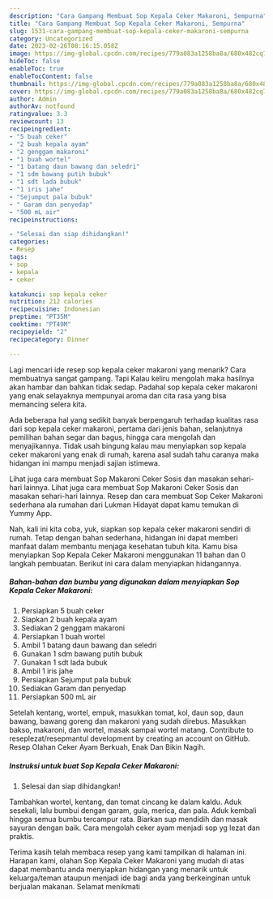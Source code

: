 ```yaml
---
description: "Cara Gampang Membuat Sop Kepala Ceker Makaroni, Sempurna"
title: "Cara Gampang Membuat Sop Kepala Ceker Makaroni, Sempurna"
slug: 1531-cara-gampang-membuat-sop-kepala-ceker-makaroni-sempurna
category: Uncategorized
date: 2023-02-26T08:16:15.058Z
image: https://img-global.cpcdn.com/recipes/779a083a1258ba8a/680x482cq70/sop-kepala-ceker-makaroni-foto-resep-utama.jpg
hideToc: false
enableToc: true
enableTocContent: false
thumbnail: https://img-global.cpcdn.com/recipes/779a083a1258ba8a/680x482cq70/sop-kepala-ceker-makaroni-foto-resep-utama.jpg
cover: https://img-global.cpcdn.com/recipes/779a083a1258ba8a/680x482cq70/sop-kepala-ceker-makaroni-foto-resep-utama.jpg
author: Admin
authorAv: notfound
ratingvalue: 3.3
reviewcount: 13
recipeingredient:
- "5 buah ceker"
- "2 buah kepala ayam"
- "2 genggam makaroni"
- "1 buah wortel"
- "1 batang daun bawang dan seledri"
- "1 sdm bawang putih bubuk"
- "1 sdt lada bubuk"
- "1 iris jahe"
- "Sejumput pala bubuk"
- " Garam dan penyedap"
- "500 mL air"
recipeinstructions:

- "Selesai dan siap dihidangkan!"
categories:
- Resep
tags:
- sop
- kepala
- ceker

katakunci: sop kepala ceker 
nutrition: 212 calories
recipecuisine: Indonesian
preptime: "PT35M"
cooktime: "PT49M"
recipeyield: "2"
recipecategory: Dinner

---
```



Lagi mencari ide resep sop kepala ceker makaroni yang menarik? Cara membuatnya sangat gampang. Tapi Kalau keliru mengolah maka hasilnya akan hambar dan bahkan tidak sedap. Padahal sop kepala ceker makaroni yang enak selayaknya mempunyai aroma dan cita rasa yang bisa memancing selera kita.


Ada beberapa hal yang sedikit banyak berpengaruh terhadap kualitas rasa dari sop kepala ceker makaroni, pertama dari jenis bahan, selanjutnya pemilihan bahan segar dan bagus, hingga cara mengolah dan menyajikannya. Tidak usah bingung kalau mau menyiapkan sop kepala ceker makaroni yang enak di rumah, karena asal sudah tahu caranya maka hidangan ini mampu menjadi sajian istimewa.

Lihat juga cara membuat Sop Makaroni Ceker Sosis dan masakan sehari-hari lainnya. Lihat juga cara membuat Sop Makaroni Ceker Sosis dan masakan sehari-hari lainnya. Resep dan cara membuat Sop Ceker Makaroni sederhana ala rumahan dari Lukman Hidayat dapat kamu temukan di Yummy App.


Nah, kali ini kita coba, yuk, siapkan sop kepala ceker makaroni sendiri di rumah. Tetap dengan bahan sederhana, hidangan ini dapat memberi manfaat dalam membantu menjaga kesehatan tubuh kita. Kamu bisa menyiapkan Sop Kepala Ceker Makaroni menggunakan 11 bahan dan 0 langkah pembuatan. Berikut ini cara dalam menyiapkan hidangannya.

<!--inarticleads1-->

##### Bahan-bahan dan bumbu yang digunakan dalam menyiapkan Sop Kepala Ceker Makaroni:

1. Persiapkan 5 buah ceker
1. Siapkan 2 buah kepala ayam
1. Sediakan 2 genggam makaroni
1. Persiapkan 1 buah wortel
1. Ambil 1 batang daun bawang dan seledri
1. Gunakan 1 sdm bawang putih bubuk
1. Gunakan 1 sdt lada bubuk
1. Ambil 1 iris jahe
1. Persiapkan Sejumput pala bubuk
1. Sediakan  Garam dan penyedap
1. Persiapkan 500 mL air


Setelah kentang, wortel, empuk, masukkan tomat, kol, daun sop, daun bawang, bawang goreng dan makaroni yang sudah direbus. Masukkan bakso, makaroni, dan wortel, masak sampai wortel matang. Contribute to reseplezat/resepmantul development by creating an account on GitHub. Resep Olahan Ceker Ayam Berkuah, Enak Dan Bikin Nagih. 

<!--inarticleads2-->

##### Instruksi untuk buat Sop Kepala Ceker Makaroni:


1. Selesai dan siap dihidangkan!

Tambahkan wortel, kentang, dan tomat cincang ke dalam kaldu. Aduk sesekali, lalu bumbui dengan garam, gula, merica, dan pala. Aduk kembali hingga semua bumbu tercampur rata. Biarkan sup mendidih dan masak sayuran dengan baik. Cara mengolah ceker ayam menjadi sop yg lezat dan praktis. 

Terima kasih telah membaca resep yang kami tampilkan di halaman ini. Harapan kami, olahan Sop Kepala Ceker Makaroni yang mudah di atas dapat membantu anda menyiapkan hidangan yang menarik untuk keluarga/teman ataupun menjadi ide bagi anda yang berkeinginan untuk berjualan makanan. Selamat menikmati

